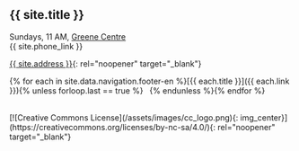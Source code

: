<hr style="height:10px;visibility:hidden;margin:0"/>

## {{ site.title }}

Sundays, 11 AM, [Greene Centre](/directions) <br>
{{ site.phone_link }}

[{{ site.address }}](https://www.google.com/maps/search/1090%20Greene,%20Westmount,%20QC,%20H3Z%201Z9){: rel="noopener" target="_blank"}   

{% for each in site.data.navigation.footer-en %}[{{ each.title }}]({{ each.link }}){% unless forloop.last == true %} &ensp;{% endunless %}{% endfor %}

<br>
[![Creative Commons License](/assets/images/cc_logo.png){: img_center}](https://creativecommons.org/licenses/by-nc-sa/4.0/){: rel="noopener" target="_blank"}
